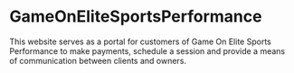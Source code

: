 # GameOnEliteSportsPerformance
This website serves as a portal for customers of Game On Elite Sports Performance to make payments, schedule a session and provide a means of communication between clients and owners.
